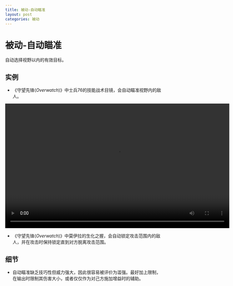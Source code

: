 ```yaml
---
title: 被动-自动瞄准
layout: post
categories: 被动
---
```


# 被动-自动瞄准
自动选择视野以内的有效目标。

## 实例
- 《守望先锋(*Overwatch*)》中士兵76的技能战术目镜，会自动瞄准视野内的敌人。

<video width="720" height="400" controls>
    <source src="/videos/士兵76-战术目镜.mp4" type="video/mp4">
</video>

- 《守望先锋(*Overwatch*)》中莫伊拉的生化之握，会自动锁定攻击范围内的敌人，并在攻击时保持锁定直到对方脱离攻击范围。

## 细节
- 自动瞄准缺乏技巧性但威力强大，因此很容易被评价为滥强。最好加上限制，在输出时限制其伤害大小，或者仅仅作为对己方施加增益时的辅助。